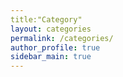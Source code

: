 ```yaml
---
title:"Category"
layout: categories
permalink: /categories/
author_profile: true
sidebar_main: true
---
```

